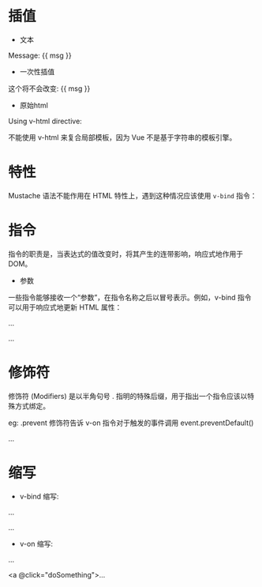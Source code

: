 # 插值

- 文本

<span>Message: {{ msg }}</span>

- 一次性插值

<span v-once>这个将不会改变: {{ msg }}</span>

- 原始html

<p>Using v-html directive: <span v-html="rawHtml"></span></p>

不能使用 v-html 来复合局部模板，因为 Vue 不是基于字符串的模板引擎。

# 特性

Mustache 语法不能作用在 HTML 特性上，遇到这种情况应该使用 `v-bind` 指令：

<div v-bind:id="dynamicId"></div>

# 指令

指令的职责是，当表达式的值改变时，将其产生的连带影响，响应式地作用于 DOM。

- 参数

一些指令能够接收一个“参数”，在指令名称之后以冒号表示。例如，v-bind 指令可以用于响应式地更新 HTML 属性：

<a v-bind:href="url">...</a>

<a v-on:click="doSomething">...</a>

# 修饰符
修饰符 (Modifiers) 是以半角句号 . 指明的特殊后缀，用于指出一个指令应该以特殊方式绑定。

eg: .prevent 修饰符告诉 v-on 指令对于触发的事件调用 event.preventDefault()

<form v-on:submit.prevent="onSubmit">...</form>


# 缩写

- v-bind 缩写:

<!-- 完整语法 -->
<a v-bind:href="url">...</a>
<!-- 缩写 -->
<a :href="url">...</a>

- v-on 缩写:

<!-- 完整语法 -->
<a v-on:click="doSomething">...</a>
<!-- 缩写 -->
<a @click="doSomething">...</a>

